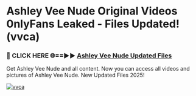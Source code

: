 # Ashley Vee Nude Original Videos 0nlyFans Leaked - Files Updated! (vvca)

<h3>🔴 CLICK HERE 🌐==►► <a href="https://tinyurl.com/yrmya6cz" rel="nofollow">Ashley Vee Nude Updated Files</a></h3>

Get Ashley Vee Nude and all content. Now you can access all videos and pictures of Ashley Vee Nude. New Updated Files 2025!

[![vvca](https://i.imgur.com/FMdXYCs.gif)](https://tinyurl.com/yrmya6cz)

